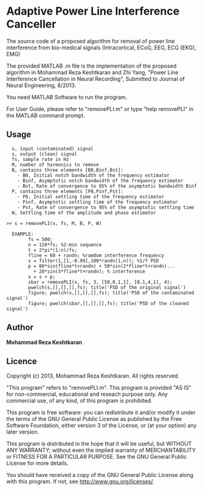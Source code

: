 Adaptive Power Line Interference Canceller
=================================

The source code of a proposed algorithm for removal of power line interference from bio-medical signals (Intracortical, ECoG, EEG, ECG (EKG), EMG)

The provided MATLAB .m file is the implementation of the proposed algorithm in 
Mohammad Reza Keshtkaran and Zhi Yang, "Power Line Interference Cancellation in Neural Recording", Submitted to Journal of Neural Engineering, 8/2013.

You need MATLAB Software to run the program. 

For User Guide, please refer to "removePLI.m" or type "help removePLI" in the MATLAB command prompt.

## Usage

```
  x, input (contaminated) signal
  s, output (clean) signal
  fs, sample rate in Hz
  M, number of harmonics to remove
  B, contains three elements [B0,Binf,Bst]: 
	- B0, Initial notch bandwidth of the frequency estimator
	- Binf, Asymptotic notch bandwidth of the frequency estimator
	- Bst, Rate of convergence to 95% of the asymptotic bandwidth Binf
  P, contains three elements [P0,Pinf,Pst]: 
	- P0, Initial settling time of the frequency estimator
	- Pinf, Asymptotic settling time of the frequency estimator
	- Pst, Rate of convergence to 95% of the asymptotic settling time
  W, Settling time of the amplitude and phase estimator
```
```
>> s = removePLI(x, fs, M, B, P, W)
```
```
  EXAMPLE:
		fs = 500;
		n = 120*fs; %2-min sequence	
		t = 2*pi*(1:n)/fs;
		fline = 60 + randn; %ramdom interference frequency
		s = filter(1,[1,-0.99],100*randn(1,n)); %1/f PSD
		p = 80*sin(fline*t+randn) + 50*sin(2*fline*t+randn)...
		  + 20*sin(3*fline*t+randn); % interference	
		x = s + p;
		sbar = removePLI(x, fs, 3, [50,0.1,1], [0.1,4,1], 4);
		pwelch(s,[],[],[],fs); title('PSD of the original signal')
		figure; pwelch(x,[],[],[],fs); title('PSD of the contaminated signal')
		figure; pwelch(sbar,[],[],[],fs); title('PSD of the cleaned signal')
```

## Author
**Mohammad Reza Keshtkaran**

## Licence
   Copyright (c) 2013, Mohammad Reza Keshtkaran.
   All rights reserved.
   
   "This program" refers to "removePLI.m".
   This program is provided "AS IS" for non-commercial, educational 
 	 and reseach purpose only. Any commercial use, of any kind, of
	 this program is prohibited.

   This program is free software: you can redistribute it and/or modify
   it under the terms of the GNU General Public License as published by
   the Free Software Foundation, either version 3 of the License, or
   (at your option) any later version.

   This program is distributed in the hope that it will be useful,
   but WITHOUT ANY WARRANTY; without even the implied warranty of
   MERCHANTABILITY or FITNESS FOR A PARTICULAR PURPOSE.  See the
   GNU General Public License for more details.

   You should have received a copy of the GNU General Public License
   along with this program.  If not, see <http://www.gnu.org/licenses/>.
